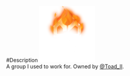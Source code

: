 #Description
![Group Icon](Images/ScorchedEnt.png)<br>
A group I used to work for. Owned by [@Toad_II](https://www.roblox.com/users/1219680803/profile).